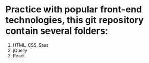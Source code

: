<h1>Practice with popular front-end technologies, this git repository contain several folders:</h1>

<ol> 
  <li>HTML_CSS_Sass</li>
  <li>jQuery</li>
  <li>React</li
</ol>
